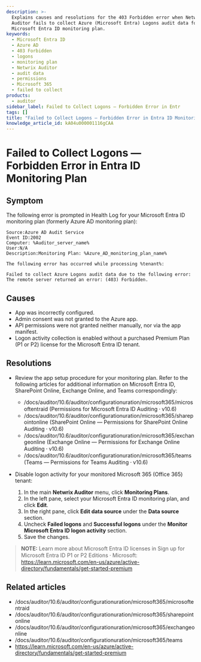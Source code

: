 ```yaml
---
description: >-
  Explains causes and resolutions for the 403 Forbidden error when Netwrix
  Auditor fails to collect Azure (Microsoft Entra) Logons audit data for a
  Microsoft Entra ID monitoring plan.
keywords:
  - Microsoft Entra ID
  - Azure AD
  - 403 Forbidden
  - logons
  - monitoring plan
  - Netwrix Auditor
  - audit data
  - permissions
  - Microsoft 365
  - failed to collect
products:
  - auditor
sidebar_label: Failed to Collect Logons — Forbidden Error in Entr
tags: []
title: "Failed to Collect Logons — Forbidden Error in Entra ID Monitoring Plan"
knowledge_article_id: kA04u000001116gCAA
---
```


# Failed to Collect Logons — Forbidden Error in Entra ID Monitoring Plan

## Symptom

The following error is prompted in Health Log for your Microsoft Entra ID monitoring plan (formerly Azure AD monitoring plan):

```text
Source:Azure AD Audit Service
Event ID:2002
Computer: %Auditor_server_name%
User:N/A
Description:Monitoring Plan: %Azure_AD_monitoring_plan_name% 
    
The following error has occurred while processing %tenant%:   
    
Failed to collect Azure Logons audit data due to the following error: The remote server returned an error: (403) Forbidden.
```

## Causes

- App was incorrectly configured.
- Admin consent was not granted to the Azure app.
- API permissions were not granted neither manually, nor via the app manifest.
- Logon activity collection is enabled without a purchased Premium Plan (P1 or P2) license for the Microsoft Entra ID tenant.

## Resolutions

- Review the app setup procedure for your monitoring plan. Refer to the following articles for additional information on Microsoft Entra ID, SharePoint Online, Exchange Online, and Teams correspondingly:
  - /docs/auditor/10.6/auditor/configurationuration/microsoft365/microsoftentraid (Permissions for Microsoft Entra ID Auditing ⸱ v10.6)
  - /docs/auditor/10.6/auditor/configurationuration/microsoft365/sharepointonline (SharePoint Online — Permissions for SharePoint Online Auditing ⸱ v10.6)
  - /docs/auditor/10.6/auditor/configurationuration/microsoft365/exchangeonline (Exchange Online — Permissions for Exchange Online Auditing ⸱ v10.6)
  - /docs/auditor/10.6/auditor/configurationuration/microsoft365/teams (Teams — Permissions for Teams Auditing ⸱ v10.6)

- Disable logon activity for your monitored Microsoft 365 (Office 365) tenant:
  1. In the main **Netwrix Auditor** menu, click **Monitoring Plans**.
  2. In the left pane, select your Microsoft Entra ID monitoring plan, and click **Edit**.
  3. In the right pane, click **Edit data source** under the **Data source** section.
  4. Uncheck **Failed logons** and **Successful logons** under the **Monitor Microsoft Entra ID logon activity** section.
  5. Save the changes.

> **NOTE:** Learn more about Microsoft Entra ID licenses in Sign up for Microsoft Entra ID P1 or P2 Editions ⸱ Microsoft: https://learn.microsoft.com/en-us/azure/active-directory/fundamentals/get-started-premium

## Related articles

- /docs/auditor/10.6/auditor/configurationuration/microsoft365/microsoftentraid
- /docs/auditor/10.6/auditor/configurationuration/microsoft365/sharepointonline
- /docs/auditor/10.6/auditor/configurationuration/microsoft365/exchangeonline
- /docs/auditor/10.6/auditor/configurationuration/microsoft365/teams
- https://learn.microsoft.com/en-us/azure/active-directory/fundamentals/get-started-premium
